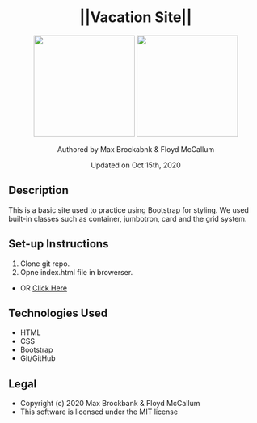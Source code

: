 <h1 align="center">||Vacation Site||</h1>
<div align="center">
<img src="https://github.com/MaxBrockbank.png" width="200px" height="auto" >
<img src="https://github.com/fmacc3.png" width="200px" height="auto" >
</div>
<p align="center">Authored by Max Brockabnk & Floyd McCallum</p>
<p align="center">Updated on Oct 15th, 2020</p>

## Description
This is a basic site used to practice using Bootstrap for styling. We used built-in classes such as container, jumbotron, card and the grid system. 

## Set-up Instructions
1. Clone git repo.
2. Opne index.html file in browerser.
* OR <a href="https://maxbrockbank.github.io/vacation-site/">Click Here</a>

## Technologies Used
* HTML
* CSS
* Bootstrap
* Git/GitHub

## Legal
* Copyright (c) 2020 Max Brockbank & Floyd McCallum
* This software is licensed under the MIT license